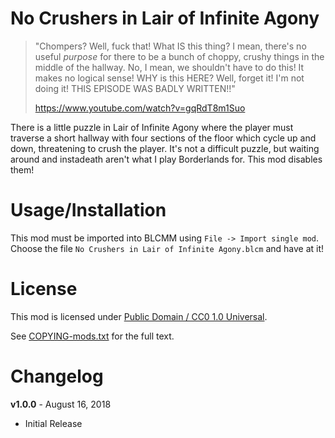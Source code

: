 No Crushers in Lair of Infinite Agony
=====================================

> "Chompers?  Well, fuck that!  What IS this thing?  I mean, there's no
> useful *purpose* for there to be a bunch of choppy, crushy things in
> the middle of the hallway.  No, I mean, we shouldn't have to do this!
> It makes no logical sense!  WHY is this HERE?  Well, forget it!  I'm
> not doing it!  THIS EPISODE WAS BADLY WRITTEN!!"
>
> https://www.youtube.com/watch?v=gqRdT8m1Suo

There is a little puzzle in Lair of Infinite Agony where the player
must traverse a short hallway with four sections of the floor which
cycle up and down, threatening to crush the player.  It's not a
difficult puzzle, but waiting around and instadeath aren't what I
play Borderlands for.  This mod disables them!

Usage/Installation
==================

This mod must be imported into BLCMM using `File -> Import single mod`.
Choose the file `No Crushers in Lair of Infinite Agony.blcm` and have at it!

License
=======

This mod is licensed under
[Public Domain / CC0 1.0 Universal](https://creativecommons.org/publicdomain/zero/1.0/).

See [COPYING-mods.txt](../COPYING-mods.txt) for the full text.

Changelog
=========

**v1.0.0** - August 16, 2018
 * Initial Release
